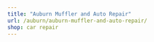 ```yaml
---
title: "Auburn Muffler and Auto Repair"
url: /auburn/auburn-muffler-and-auto-repair/
shop: car repair
---
```

